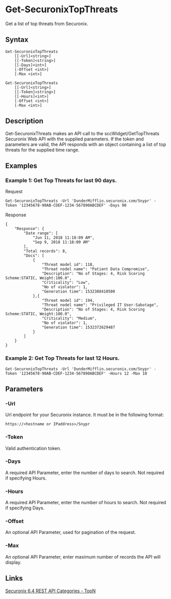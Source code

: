 # Get-SecuronixTopThreats
Get a list of top threats from Securonix.

## Syntax
```
Get-SecuronixTopThreats
    [[-Url]<string>]
    [[-Token]<string>]
    [[-Days]<int>]
    [-Offset <int>]
    [-Max <int>]
```

```
Get-SecuronixTopThreats
    [[-Url]<string>]
    [[-Token]<string>]
    [[-Hours]<int>]
    [-Offset <int>]
    [-Max <int>]
```

## Description
Get-SecuronixThreats makes an API call to the sccWidget/GetTopThreats Securonix Web API with the supplied parameters. If the token and parameters are valid, the API responds with an object containing a list of top threats for the supplied time range.

## Examples

### Example 1: Get Top Threats for last 90 days.
Request
```
Get-SecuronixTopThreats -Url 'DunderMifflin.securonix.com/Snypr' -Token '12345678-90AB-CDEF-1234-567890ABCDEF' -Days 90
```

Response
```
{ 
    "Response": { 
        "Date range": [
            "Jun 11, 2018 11:18:09 AM", 
            "Sep 9, 2018 11:18:09 AM" 
        ], 
        "Total records": 8,
        "Docs": [
            {
                "Threat model id": 118,
                "Threat nodel name": "Patient Data Compromise", 
                "Description": "No of Stages: 4, Risk Scoring Scheme:STATIC, Weight:100.0",
                "Criticality": "Low",
                "No of violator": 1,
                "Generation time": 1532388410500
            },{ 
                "Threat model id": 194, 
                "Threat nodel name": "Privileged IT User-Sabotage",
                "Description": "No of Stages: 4, Risk Scoring Scheme:STATIC, Weight:100.0", 
                "Criticality": "Medium",
                "No of violator": 1,
                "Generation time": 1532372629487
            }
        ]
    }
}
```

### Example 2: Get Top Threats for last 12 Hours.
```
Get-SecuronixTopThreats -Url 'DunderMifflin.securonix.com/Snypr' -Token '12345678-90AB-CDEF-1234-567890ABCDEF' -Hours 12 -Max 10
```

## Parameters

### -Url
Url endpoint for your Securonix instance.
It must be in the following format:
```
https://<hostname or IPaddress>/Snypr
```
### -Token
Valid authentication token.

### -Days
A required API Parameter, enter the number of days to search. Not required if specifying Hours.

### -Hours
A required API Parameter, enter the number of hours to search. Not required if specifying Days.

### -Offset
An optional API Parameter, used for pagination of the request.

### -Max
An optional API Parameter, enter maximum number of records the API will display.

## Links
[Securonix 6.4 REST API Categories - TopN ](https://documentation.securonix.com/onlinedoc/Content/6.4%20Cloud/Content/SNYPR%206.4/6.4%20Guides/Web%20Services/6.4_REST%20API%20Categories.htm#TopN)